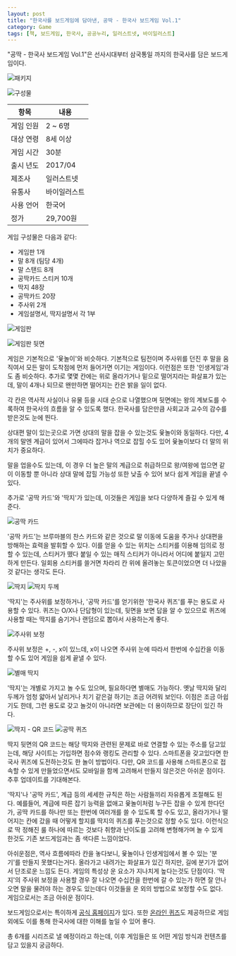 ```yaml
---
layout: post
title: "한국사를 보드게임에 담아낸, 공딱 - 한국사 보드게임 Vol.1"
category: Game
tags: [책, 보드게임, 한국사, 공공누리, 일러스트넷, 바이일러스트]
---
```


"공딱 - 한국사 보드게임 Vol.1"은 선사시대부터 삼국통일 까지의 한국사를 담은 보드게임이다.

![패키지](https://lh3.googleusercontent.com/y1OtXrNvYGSVw5KTu8y79QkpuOG6Ca7fBXeP5f6cFVUV0ytcCFMpRX5U6t33yES0bGrH7h7YZA=w640)

![구성물](https://lh3.googleusercontent.com/JHFljAXZblTohwU_d_ZyYh83JYw9HSAkH5BpOeD5QTTczTp1NWxXFQWOX5P6icoFiuqibgT-Qg=w640)

항목      | 내용
----------|-------------------
게임 인원 | 2 ~ 6명
대상 연령 | 8세 이상
게임 시간 | 30분
출시 년도 | 2017/04
제조사    | 일러스트넷
유통사    | 바이일러스트
사용 언어 | 한국어
정가      | 29,700원

게임 구성물은 다음과 같다:

* 게임판 1개
* 말 8개 (팀당 4개)
* 말 스탠드 8개
* 공딱카드 스티커 10개
* 딱지 48장
* 공딱카드 20장
* 주사위 2개
* 게임설명서, 딱지설명서 각 1부

![게임판](https://lh3.googleusercontent.com/NpZ77EBH4IY1nlcxvkGJldqmds3R4FyQkiY_yJOYkkMEeYmlKCay_Q0GbNhev8GbkJUvCEkUPQ=s640)

![게임판 뒷면](https://lh3.googleusercontent.com/ZWavj4hdgaaif9TdwWREZ7czFfPEWQx4M096JFwDlpRg343D45FYUp-2N0hSaICPZmK5xlGzCA=s640)

게임은 기본적으로 '윷놀이'와 비슷하다.
기본적으로 팀전이며 주사위를 던진 후 말을 움직여서 모든 말이 도착점에 먼저 들어가면 이기는 게임이다.
이런점은 또한 '인생게임'과도 좀 비슷하다.
추가로 몇몇 칸에는 위로 올라가거나 밑으로 떨어지라는 화살표가 있는데,
말이 4개나 되므로 왠만하면 떨어지는 칸은 밝을 일이 없다.

각 칸은 역사적 사실이나 유물 등을 시대 순으로 나열했으며
뒷면에는 왕의 계보도를 수록하여
한국사의 흐름을 알 수 있도록 했다.
한국사를 담은만큼 사회교과 교수의 감수를 받은것도 눈에 띈다.

상대편 말이 있는곳으로 가면 상대의 말을 잡을 수 있는것도 윷놀이와 동일하다.
다만, 4개의 말엔 계급이 있어서 그에따라 잡거나 역으로 잡힐 수도 있어
윷놀이보다 더 말의 위치가 중요하다.

말을 업을수도 있는데,
이 경우 더 높은 말의 계급으로 취급하므로 왕/여왕에 업으면
같이 이동할 뿐 아니라 상대 말에 잡힐 가능성 또한 낮출 수 있어
보다 쉽게 게임을 끝낼 수 있다.

추가로 '공딱 카드'와 '딱지'가 있는데,
이것들은 게임을 보다 다양하게 즐길 수 있게 해준다.

![공딱 카드](https://lh3.googleusercontent.com/Mew3mQtpnd1IDl7gbKQy89-Qbmh7xFMroEnsP85bwPfG9L7vBBrD2BOxTqS-HocT2mldJ2VMwQ=s640)

'공딱 카드'는 브루마블의 찬스 카드와 같은 것으로
말 이동에 도움을 주거나
상대편을 방해하는 효력을 발휘할 수 있다.
이를 얻을 수 있는 위치는 스티커를 이용해 임의로 정할 수 있는데,
스티커가 뗐다 붙일 수 있는 매직 스티커가 아니라서 어디에 붙일지 고민하게 만든다.
일회용 스티커를 쓸거면 차라리 칸 위에 올려놓는 토큰이었으면 더 나았을것 같다는 생각도 든다.

![딱지](https://lh3.googleusercontent.com/keKyf4G8VcBTcxqUaNi7YT7d3TqZy20aWcmk0CxTreyTH15zjw3vgFAbFkUq9Kmn4DIAIbGokA=h240)
![딱지 두께](https://lh3.googleusercontent.com/qyOtHgK1_ViA0U3y48kFCCPxJaIYS6pUuhuIZ4MTuHgPOSSMkez9XoNci_Yu2bCHyS3nsAQzsw=h240)

'딱지'는 주사위를 보정하거나, '공딱 카드'를 얻기위한 '한국사 퀴즈'를 푸는 용도로 사용할 수 있다.
퀴즈는 O/X나 단답형이 있는데, 뒷면을 보면 답을 알 수 있으므로 퀴즈에 사용할 때는 딱지를 숨기거나 랜덤으로 뽑아서 사용하는게 좋다.

![주사위 보정](https://lh3.googleusercontent.com/Fgdv4vb8RpnjNKAMwLAlCJocRSZkCVF3F5v6XeupJnb4eguWc_rsAfSeGfZt6zXYIjkQFW7wGg=s640)

주사위 보정은 +, -, x이 있느데, x이 나오면 주사위 눈에 따라서 한번에 수십칸을 이동할 수도 있어 게임을 쉽게 끝낼 수 있다.

![별매 딱지](https://lh3.googleusercontent.com/WahRdyktA8Dd3XEuD2A-yO8EK4DrIjFyXjHW9UM8weiDOp1cw3eQ8G_LIVl23ruDs0_N9QoHtQ=s640)

'딱지'는 개별로 가지고 놀 수도 있으며, 필요하다면 별매도 가능하다.
옛날 딱지와 달리 두께가 엄청 얇아서 날리거나 치기 같은걸 하기는 조금 어려워 보인다.
이점은 조금 아쉽기도 한데, 그런 용도로 갖고 놀것이 아니라면 보관에는 더 용이하므로 장단이 있긴 하다.

![딱지 - QR 코드](https://lh3.googleusercontent.com/QfwKRRRgt2b4yBjRnMXzYfjs5x8LNpkv7iuGAus9EtXvWDBewZa1fDHlecUAhcnem-8QTwt-4w=w320)
![공딱 퀴즈](https://lh3.googleusercontent.com/1HMWx84_2ijoHoUGJlA94gdsCKyXgxPqKXj2yBV94LKiTxxKRLz79hekjRpNtcJ-Mi_ylzNjDw=w320)

딱지 뒷면의 QR 코드는 해당 딱지와 관련된 문제로 바로 연결할 수 있는 주소를 담고있는데,
해당 사이트는 가입하면 점수와 랭킹도 관리할 수 있다.
스마트폰을 갖고있다면 한국사 퀴즈에 도전하는것도 한 놀이 방법이다.
다만, QR 코드를 사용해 스마트폰으로 접속할 수 있게 만들었으면서도
모바일을 함께 고려해서 만들지 않은것은 아쉬운 점이다.
추후 업데이트를 기대해본다.

'딱지'나 '공딱 카드', 계급 등의 세세한 규칙은 하는 사람들끼리 자유롭게 조절해도 된다.
예를들어, 계급에 따른 잡기 능력을 없애고 윷놀이처럼 누구든 잡을 수 있게 한다던가,
공딱 카드를 하나만 또는 한번에 여러개를 쓸 수 있도록 할 수도 있고,
올라가거나 떨어지는 칸에 갔을 때 어떻게 할지를 딱지의 퀴즈를 푸는것으로 정할 수도 있다.
이런식으로 딱 정해진 룰 하나에 따르는 것보다 취향과 난이도를 고려해 변형해가며 놀 수 있게 한것도
기존 보드게임과는 좀 색다른 느낌이었다.

아쉬운점은, 역사 흐름에따라 칸을 놓다보니, 윷놀이나 인생게임에서 볼 수 있는 '분기'를 만들지 못했다는거다.
올라가고 내려가는 화살표가 있긴 하지만, 길에 분기가 없어서 단조로운 느낌도 든다.
게임의 특성상 운 요소가 지나치게 높다는것도 단점이다.
'딱지'의 주사위 보정을 사용할 경우 잘 나오면 수십칸을 한번에 갈 수 있는가 하면
잘 안나오면 말을 물려야 하는 경우도 있는데다
이것들을 운 외의 방법으로 보정할 수도 없다.
게임으로서는 조금 아쉬운 점이다.

보드게임으로서는 특이하게 [공식 홈페이지](http://gongddak.com/)가 있다.
또한 [온라인 퀴즈](http://gongddak.com/quiz/)도 제공하므로
게임 외에도 이를 통해 한국사에 대한 이해를 높일 수 있어 좋다.

총 6개를 시리즈로 낼 예정이라고 하는데,
이후 게임들은 또 어떤 게임 방식과 컨텐츠를 담고 있을지 궁금하다.
